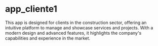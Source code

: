 # app_cliente1
This app is designed for clients in the construction sector, offering an intuitive platform to manage and showcase services and projects. With a modern design and advanced features, it highlights the company's capabilities and experience in the market.
